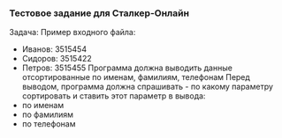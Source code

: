 ### Тестовое задание для Сталкер-Онлайн

Задача:
Пример входного файла:
* Иванов: 3515454
* Сидоров: 3515422
* Петров: 3515455
Программа должна выводить данные отсортированные по именам, фамилиям, телефонам
Перед выводом, программа должна спрашивать - по какому параметру сортировать и ставить этот параметр в вывода:
* по именам
* по фамилиям
* по телефонам